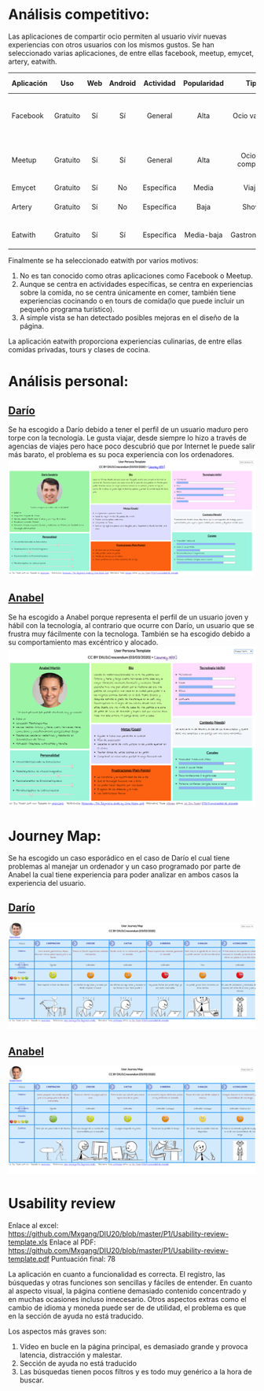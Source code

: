 


# Análisis competitivo:

Las aplicaciones de compartir ocio permiten al usuario vivir nuevas experiencias con otros usuarios con los mismos gustos. Se han seleccionado varias aplicaciones, de entre ellas facebook, meetup, emycet, artery, eatwith.

| Aplicación  | Uso       | Web    |Android  | Actividad  | Popularidad | Tipo             | Inconvenientes encontrados |
| :---        |    :----: | :----: |  :----: | :----:     | :----:      | :----:           | :----:  |
| Facebook    | Gratuito  | Sí     | Sí       | General    | Alta       | Ocio variado     | Demasiado general, dependiente del grupo creador   |
| Meetup      | Gratuito  | Sí     | Sí       | General    | Alta       | Ocio en compañía | Existen muchas aplicaciones similares, finalidad variada   |
| Emycet      | Gratuito  | Sí     | No       | Específica | Media      | Viajes           | Coste elevado  |
| Artery      | Gratuito  | Sí     | No       | Específica | Baja       | Shows            | Bajo SEO, no es fácil de encontrar    |
| Eatwith     | Gratuito  | Sí     | Sí       | Específica | Media-baja | Gastronómico     | No presenta grandes inconvenientes   |



Finalmente se ha seleccionado eatwith por varios motivos:<br>
  1. No es tan conocido como otras aplicaciones como Facebook o Meetup.
   2. Aunque se centra en actividades específicas, se centra en experiencias sobre la comida, no se centra únicamente en comer, también tiene experiencias cocinando o en tours de comida(lo que puede incluir un pequeño programa turístico).
   3. A simple vista se han detectado posibles mejoras en el diseño de la página.
   
La aplicación eatwith proporciona experiencias culinarias, de entre ellas comidas privadas, tours y clases de cocina.

# Análisis personal:

## [Darío](https://pmartin97.github.io/indexP.html)
Se ha escogido a Darío debido a tener el perfil de un usuario maduro pero torpe con la tecnología. Le gusta viajar, desde siempre lo hizo a través de agencias de viajes pero hace poco descubrió que por Internet le puede salir más barato, el problema es su poca experiencia con los ordenadores.
![Método UX](photos/UserDario.png)


## [Anabel](https://pmartin97.github.io/indexP.html)
Se ha escogido a Anabel porque representa el perfil de un usuario joven y hábil con la tecnología, al contrario que ocurre con Darío, un usuario que se frustra muy fácilmente con la tecnologa. También se ha escogido debido a su comportamiento mas excéntrico y alocado.
![Método UX](photos/UserAnabel.PNG)

# Journey Map:
Se ha escogido un caso esporádico en el caso de Darío el cual tiene problemas al manejar un ordenador y un caso programado  por parte de Anabel la cual tiene experiencia para poder analizar en ambos casos la experiencia del usuario.

## [Darío](https://pmartin97.github.io/indexJ.html)

![Método UX](photos/JourneyMapDario.png)

## [Anabel](https://pmartin97.github.io/indexJ.html)

![Método UX](photos/JourneyMapAnabel.png)

# Usability review

Enlace al excel: https://github.com/Mxgang/DIU20/blob/master/P1/Usability-review-template.xls
Enlace al PDF: https://github.com/Mxgang/DIU20/blob/master/P1/Usability-review-template.pdf
Puntuación final: 78

La aplicación en cuanto a funcionalidad es correcta. El registro, las búsquedas y otras funciones son sencillas y fáciles de entender. En cuanto al aspecto visual, la página contiene demasiado contenido concentrado y en muchas ocasiones incluso innecesario. Otros aspectos extras como el cambio de idioma y moneda puede ser de de utilidad, el problema es que en la sección de ayuda no está traducido.

Los aspectos más graves son:
1. Vídeo en bucle en la página principal, es demasiado grande y provoca latencia, distracción y malestar.
2. Sección de ayuda no está traducido
3. Las búsquedas tienen pocos filtros y es todo muy genérico a la hora de buscar.

